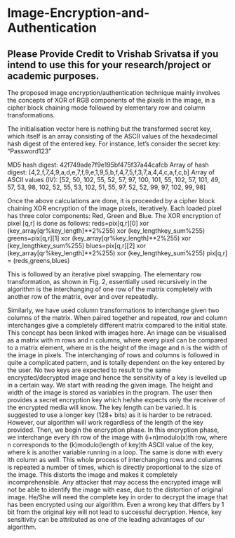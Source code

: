 # Image-Encryption-and-Authentication

## Please Provide Credit to Vrishab Srivatsa if you intend to use this for your research/project or academic purposes.

The proposed image encryption/authentication technique mainly involves the concepts of XOR of RGB components of the pixels in the image, in a cipher block chaining mode followed by elementary row and column transformations.

The initialisation vector here is nothing but the transformed secret key, which itself is an array consisting of the ASCII values of the hexadecimal hash digest of the entered key. For instance, let’s consider the secret key: “Password123”

MD5 hash digest: 42f749ade7f9e195bf475f37a44cafcb Array of hash digest: [4,2,f,7,4,9,a,d,e,7,f,9,e,1,9,5,b,f,4,7,5,f,3,7,a,4,4,c,a,f,c,b] Array of ASCII values (IV): [52, 50, 102, 55, 52, 57, 97, 100, 101, 55, 102, 57, 101, 49, 57, 53, 98, 102, 52, 55, 53, 102, 51, 55, 97, 52, 52, 99, 97, 102, 99, 98]

Once the above calculations are done, it is proceeded by a cipher block chaining XOR encryption of the image pixels, iteratively. Each loaded pixel has three color components: Red, Green and Blue. The XOR encryption of pixel [q,r] is done as follows: reds=pix[q,r][0] xor (key_array[qr%key_length]**2%255) xor (key_lengthkey_sum%255) greens=pix[q,r][1] xor (key_array[qr%key_length]**2%255) xor (key_lengthkey_sum%255) blues=pix[q,r][2] xor (key_array[qr%key_length]**2%255) xor (key_lengthkey_sum%255) pix[q,r] = (reds,greens,blues)

This is followed by an iterative pixel swapping. The elementary row transformation, as shown in Fig. 2, essentially used recursively in the algorithm is the interchanging of one row of the matrix completely with another row of the matrix, over and over repeatedly.

Similarly, we have used column transformations to interchange given two columns of the matrix. When paired together and repeated, row and column interchanges give a completely different matrix compared to the initial state. This concept has been linked with images here. An image can be visualised as a matrix with m rows and n columns, where every pixel can be compared to a matrix element, where m is the height of the image and n is the width of the image in pixels. The interchanging of rows and columns is followed in quite a complicated pattern, and is totally dependent on the key entered by the user. No two keys are expected to result to the same encrypted/decrypted image and hence the sensitivity of a key is levelled up in a certain way. We start with reading the given image. The height and width of the image is stored as variables in the program. The user then provides a secret encryption key which he/she expects only the receiver of the encrypted media will know. The key length can be varied. It is suggested to use a longer key (128+ bits) as it is harder to be retraced. However, our algorithm will work regardless of the length of the key provided. Then, we begin the encryption phase. In this encryption phase, we interchange every ith row of the image with (i+n)modulo(x)th row, where n corresponds to the (k)modulo(length of key)th ASCII value of the key, where k is another variable running in a loop. The same is done with every ith column as well. This whole process of interchanging rows and columns is repeated a number of times, which is directly proportional to the size of the image. This distorts the image and makes it completely incomprehensible. Any attacker that may access the encrypted image will not be able to identify the image with ease, due to the distortion of original image. He/She will need the complete key in order to decrypt the image that has been encrypted using our algorithm. Even a wrong key that differs by 1 bit from the original key will not lead to successful decryption. Hence, key sensitivity can be attributed as one of the leading advantages of our algorithm.
